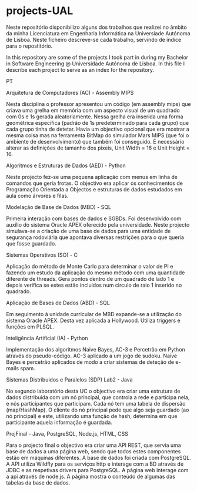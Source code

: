 # projects-UAL
Neste repositório disponibilizo alguns dos trabalhos que realizei no âmbito da minha Licenciatura em Engenharia Informática na Universiade Autónoma de Lisboa.
Neste ficheiro descreve-se cada trabalho, servindo de índice para o repostitório.

In this repository are some of the projects I took part in during my Bachelor in Software Engineering @ Universidade Autónoma de Lisboa.
In this file I describe each project to serve as an index for the repository.



  PT

  Arquitetura de Computadores (AC) - Assembly MIPS

Nesta disciplina o professor apresentou um código (em assembly mips) que criava uma grelha em memória com um aspecto visual de um quadrado com 0s e 1s gerada aleatoriamente.
Nessa grelha era inserida uma forma geométrica específica (padrão de 1s predeterminado para cada grupo) que cada grupo tinha de detetar.
Havia um objectivo opcional que era mostrar a mesma coisa mas na ferramenta BitMap do simulador Mars MIPS (que foi o ambiente de desenvolvimento) que também foi conseguido.
É necessário alterar as definições de tamanho dos pixeis, Unit Width = 16 e Unit Height = 16.


  Algoritmos e Estruturas de Dados (AED) - Python
  
Neste projecto fez-se uma pequena aplicação com menus em linha de comandos que geria frotas.
O objectivo era aplicar os conhecimentos de Programação Orientada a Objectos e estruturas de dados estudados em aula como árvores e filas.


  Modelação de Base de Dados (MBD) - SQL

Primeira interação com bases de dados e SGBDs. Foi desenvolvido com auxílio do sistema Oracle APEX oferecido pela universidade.
Neste projecto simulava-se a criação de uma base de dados para uma entidade de segurança rodoviária que apontava diversas restrições para o que queria que fosse guardado.


  Sistemas Operativos (SO) - C
 
Aplicação do método de Monte Carlo para determinar o valor de PI e fazendo um estudo da aplicação do mesmo método com uma quantidade diferente de threads.
Gera pontos dentro de um quadrado de lado 1 e depois verifica se estes estão incluidos num circulo de raio 1 inserido no quadrado.


  Aplicação de Bases de Dados (ABD) - SQL
  
Em seguimento à unidade curricular de MBD expande-se a utilização do sistema Oracle APEX. Desta vez aplicada a Hollywood.
Utiliza triggers e funções em PLSQL.


   Inteligência Artificial (IA) - Python

Implementação dos algoritmos Naive Bayes, AC-3 e Percetrão em Python através do pseudo-código.
AC-3 aplicado a um jogo de sudoku. Naive Bayes e percetrão aplicados de modo a criar sistemas de deteção de e-mails spam.


  Sistemas Distribuidos e Paralelos (SDP)
  Lab2 - Java
  
No segundo laboratório desta UC o objectivo era criar uma estrutura de dados distribuída com um nó principal, que controla a rede e participa nela, e nós participantes que participam. Cada nó tem uma tabela de dispersão (map/HashMap).
O cliente do nó principal pede que algo seja guardado (ao nó principal) e este, utilizando uma função de hash, determina em que participante aquela informação é guardada.

  ProjFinal - Java, PostgreSQL, Node.js, HTML, CSS
  
Para o projecto final o objectivo era criar uma API REST, que servia uma base de dados a uma página web, sendo que todos estes componentes estão em máquinas diferentes.
A base de dados foi criada com PostgreSQL.
A API utiliza Wildfly para os serviços http e interage com a BD através de JDBC e as respetivas drivers para PostgreSQL.
A página web interage com a api através de node.js. A página mostra o conteúdo de algumas das tabelas da base de dados.
